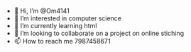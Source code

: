 - 👋 Hi, I’m @Om4141
- 👀 I’m interested in computer science
- 🌱 I’m currently learning html
- 💞️ I’m looking to collaborate on a project on online stiching
- 📫 How to reach me 7987458671

<!---
Om4141/Om4141 is a ✨ special ✨ repository because its `README.md` (this file) appears on your GitHub profile.
You can click the Preview link to take a look at your changes.
--->

